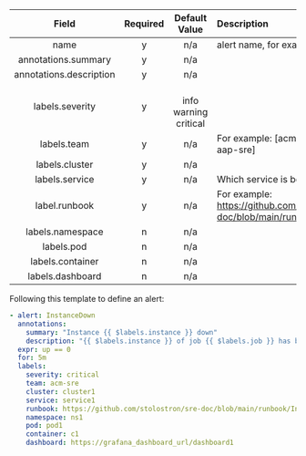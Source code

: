 Field | Required | Default Value | Description
:---: | :---: |  :---: | :---
name | y | n/a | alert name, for example: **InstanceDown**
annotations.summary | y | n/a |
annotations.description | y | n/a |
labels.severity | y | <br> info <br> warning <br> critical |
labels.team | y | n/a | For example: [acm-sre, aap-sre, acm-aap-sre]
labels.cluster | y | n/a |
labels.service | y | n/a | Which service is belong to this alert
label.runbook | y | n/a | For example: https://github.com/stolostron/sre-doc/blob/main/runbook/InstanceDown.md
labels.namespace | n | n/a |
labels.pod | n | n/a |
labels.container  | n | n/a |
labels.dashboard  | n | n/a |

Following this template to define an alert:

```yaml
- alert: InstanceDown
  annotations:
    summary: "Instance {{ $labels.instance }} down"
    description: "{{ $labels.instance }} of job {{ $labels.job }} has been down for more than 5 minutes."
  expr: up == 0
  for: 5m
  labels:
    severity: critical
    team: acm-sre
    cluster: cluster1
    service: service1
    runbook: https://github.com/stolostron/sre-doc/blob/main/runbook/InstanceDown.md
    namespace: ns1
    pod: pod1
    container: c1
    dashboard: https://grafana_dashboard_url/dashboard1
```
